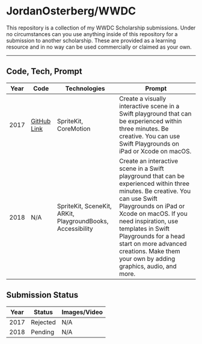JordanOsterberg/WWDC
===================


This repository is a collection of my WWDC Scholarship submissions. Under no circumstances can you use anything inside of this repository for a submission to another scholarship. These are provided as a learning resource and in no way can be used commercially or claimed as your own.

---


## Code, Tech, Prompt
| Year | Code | Technologies |   Prompt   | 
|------|------|--------------|------------| 
| 2017 | [GitHub Link](https://github.com/JordanOsterberg/wwdc/tree/master/2017/WWDC17.playground) | SpriteKit, CoreMotion | Create a visually interactive scene in a Swift playground that can be experienced within three minutes. Be creative. You can use Swift Playgrounds on iPad or Xcode on macOS. |
| 2018 | N/A  | SpriteKit, SceneKit, ARKit, PlaygroundBooks, Accessibility | Create an interactive scene in a Swift playground that can be experienced within three minutes. Be creative. You can use Swift Playgrounds on iPad or Xcode on macOS. If you need inspiration, use templates in Swift Playgrounds for a head start on more advanced creations. Make them your own by adding graphics, audio, and more. |

## Submission Status
| Year |   Status  | Images/Video |
|------|-----------|--------------|
| 2017 | Rejected |  N/A |
| 2018 | Pending | N/A |
